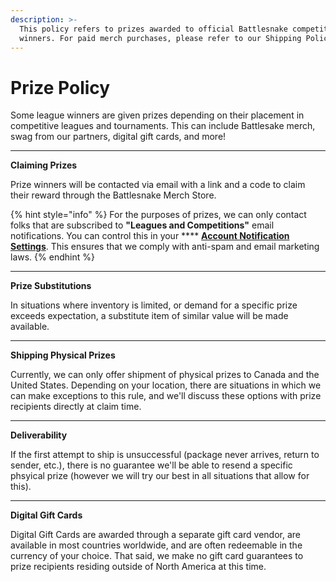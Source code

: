 ```yaml
---
description: >-
  This policy refers to prizes awarded to official Battlesnake competition
  winners. For paid merch purchases, please refer to our Shipping Policy.
---
```


# Prize Policy

Some league winners are given prizes depending on their placement in competitive leagues and tournaments. This can include Battlesake merch, swag from our partners, digital gift cards, and more!

****

**Claiming Prizes**&#x20;

Prize winners will be contacted via email with a link and a code to claim their reward through the Battlesnake Merch Store.&#x20;

{% hint style="info" %}
For the purposes of prizes, we can only contact folks that are subscribed to **"Leagues and Competitions"** email notifications. You can control this in your **** [**Account Notification Settings**](https://play.battlesnake.com/account/settings/#notifications). This ensures that we comply with anti-spam and email marketing laws.
{% endhint %}

****

**Prize Substitutions**

In situations where inventory is limited, or demand for a specific prize exceeds expectation, a substitute item of similar value will be made available.

****

**Shipping Physical Prizes**

Currently, we can only offer shipment of physical prizes to Canada and the United States. Depending on your location, there are situations in which we can make exceptions to this rule, and we'll discuss these options with prize recipients directly at claim time.

****

**Deliverability**

If the first attempt to ship is unsuccessful (package never arrives, return to sender, etc.), there is no guarantee we'll be able to resend a specific phsyical prize (however we will try our best in all situations that allow for this).

****

**Digital Gift Cards**

Digital Gift Cards are awarded through a separate gift card vendor, are available in most countries worldwide, and are often redeemable in the currency of your choice. That said, we make no gift card guarantees to prize recipients residing outside of North America at this time.

